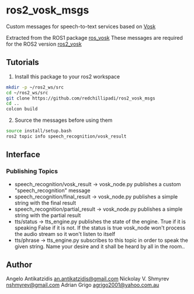 ros2_vosk_msgs
======================

Custom messages for speech-to-text services based on [Vosk](https://github.com/alphacep/vosk-api)

Extracted from the ROS1 package [ros_vosk](https://github.com/alphacep/ros-vosk)
These messages are required for the ROS2 version [ros2_vosk](https://github.com/redchillipadi/ros2_vosk)

## Tutorials

1. Install this package to your ros2 workspace

  ```bash
  mkdir -p ~/ros2_ws/src 
  cd ~/ros2_ws/src
  git clone https://github.com/redchillipadi/ros2_vosk_msgs
  cd ..
  colcon build
  ```
  
2. Source the messages before using them

  ```bash
  source install/setup.bash
  ros2 topic info speech_recognition/vosk_result
  ```

## Interface

### Publishing Topics
* speech_recognition/vosk_result    -> vosk_node.py publishes a custom "speech_recognition" message
* speech_recognition/final_result   -> vosk_node.py publishes a simple string with the final result
* speech_recognition/partial_result -> vosk_node.py publishes a simple string with the partial result
* tts/status -> tts_engine.py publishes the state of the engine. True if it is speaking False if it is not. If the status is true vosk_node won't process the audio stream so it won't listen to itself 
* tts/phrase -> tts_engine.py subscribes to this topic in order to speak the given string. Name your desire and it shall be heard by all in the room..

## Author
Angelo Antikatzidis <an.antikatzidis@gmail.com>
Nickolay V. Shmyrev <nshmyrev@gmail.com>
Adrian Grigo <agrigo2001@yahoo.com.au>
